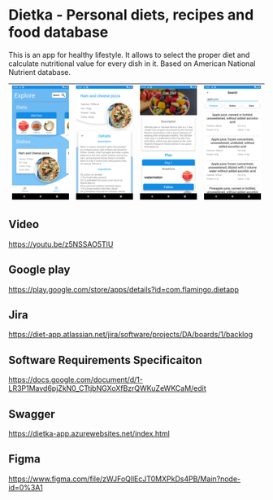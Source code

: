 # Dietka - Personal diets, recipes and food database
This is an app for healthy lifestyle.
It allows to select the proper diet and calculate nutritional value for every dish in it. Based on American National Nutrient database.

![](images/screen1.png) | ![](images/screen2.png) | ![](images/screen3.png) | ![](images/screen4.png)
-- | -- | -- | --

## Video
https://youtu.be/z5NSSAO5TlU

## Google play
https://play.google.com/store/apps/details?id=com.flamingo.dietapp

## Jira
https://diet-app.atlassian.net/jira/software/projects/DA/boards/1/backlog

## Software Requirements Specificaiton
https://docs.google.com/document/d/1-LR3P1Mavd6pjZkN0_CTtjbNGXoXfBzrQWKuZeWKCaM/edit

## Swagger
https://dietka-app.azurewebsites.net/index.html

## Figma
https://www.figma.com/file/zWJFoQllEcJT0MXPkDs4PB/Main?node-id=0%3A1
